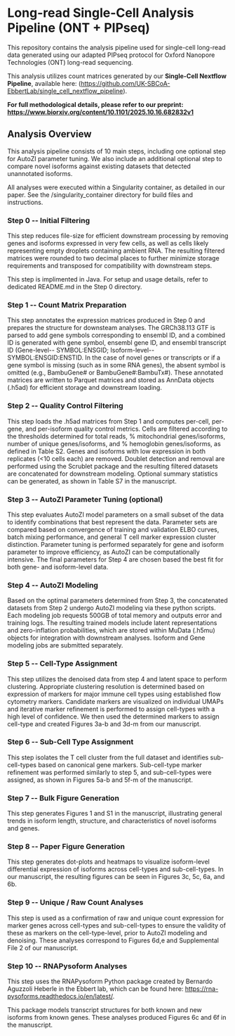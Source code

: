 # Long-read Single-Cell Analysis Pipeline (ONT + PIPseq)

This repository contains the analysis pipeline used for single-cell long-read data generated using our adapted PIPseq protocol for Oxford Nanopore Technologies (ONT) long-read sequencing. 

This analysis utilizes count matrices generated by our **Single-Cell Nextflow Pipeline**, available here: (https://github.com/UK-SBCoA-EbbertLab/single_cell_nextflow_pipeline).

**For full methodological details, please refer to our preprint: https://www.biorxiv.org/content/10.1101/2025.10.16.682832v1**

## Analysis Overview
This analysis pipeline consists of 10 main steps, including one optional step for AutoZI parameter tuning. We also include an additional optional step to compare novel isoforms against existing datasets that detected unannotated isoforms. 

All analyses were executed within a Singularity container, as detailed in our paper. See the /singularity_container directory for build files and instructions.

### Step 0 -- Initial Filtering
This step reduces file-size for efficient downstream processing by removing genes and isoforms expressed in very few cells, as well as cells likely representing empty droplets containing ambient RNA. The resulting filtered matrices were rounded to two decimal places to further minimize storage requirements and transposed for compatibility with downstream steps. 

This step is implimented in Java. For setup and usage details, refer to dedicated README.md in the Step 0 directory.

### Step 1 -- Count Matrix Preparation
This step annotates the expression matrices produced in Step 0 and prepares the structure for downsteam analyses. The GRCh38.113 GTF is parsed to add gene symbols corresponding to ensembl ID, and a combined ID  is generated with gene symbol, ensembl gene ID, and ensembl transcript ID (Gene-level-- SYMBOL:ENSGID; Isoform-level--SYMBOL:ENSGID:ENSTID. In the case of novel genes or transcripts or if a gene symbol is missing (such as in some RNA genes), the absent symbol is omitted (e.g., BambuGene# or BambuGene#:BambuTx#). These annotated matrices are written to Parquet matrices and stored as AnnData objects (.h5ad) for efficient storage and downstream loading.

### Step 2 -- Quality Control Filtering
This step loads the .h5ad matrices from Step 1 and computes per-cell, per-gene, and per-isoform quality control metrics. Cells are filtered according to the thresholds determined for total reads, % mitochondrial genes/isoforms, number of unique genes/isoforms, and % hemoglobin genes/isoforms, as defined in Table S2. Genes and isoforms with low expression in both replicates (<10 cells each) are removed. Doublet detection and removal are performed using the Scrublet package and the resulting filtered datasets are concatenated for downstream modeling. Optional summary statistics can be generated, as shown in Table S7 in the manuscript.

### Step 3 -- AutoZI Parameter Tuning (optional)
This step evaluates AutoZI model parameters on a small subset of the data to identify combinations that best represent the data. Parameter sets are compared based on convergence of training and validation ELBO curves, batch mixing performance, and general T cell marker expression cluster distinction. Parameter tuning is performed separately for gene and isoform parameter to improve efficiency, as AutoZI can be computationally intensive. The final parameters for Step 4 are chosen based the best fit for both gene- and isoform-level data.

### Step 4 -- AutoZI Modeling
Based on the optimal parameters determined from Step 3, the concatenated datasets from Step 2 undergo AutoZI modeling via these python scripts. Each modeling job requests 500GB of total memory and outputs error and training logs. The resulting trained models include latent representations and zero-inflation probabilities, which are stored within MuData (.h5mu) objects for integration with downstream analyses. Isoform and Gene modeling jobs are submitted separately. 

### Step 5 -- Cell-Type Assignment
This step utilizes the denoised data from step 4 and latent space to perform clustering. Appropriate clustering resolution is determined based on expression of markers for major immune cell types using established flow cytometry markers. Candidate markers are visualized on individual UMAPs and iterative marker refinement is performed to assign cell-types with a high level of confidence. We then used the determined markers to assign cell-type and created Figures 3a-b and 3d-m from our manuscript. 

### Step 6 -- Sub-Cell Type Assignment
This step isolates the T cell cluster from the full dataset and identifies sub-cell-types based on canonical gene markers. Sub-cell-type marker refinement was performed similarly to step 5, and sub-cell-types were assigned, as shown in Figures 5a-b and 5f-m of the manuscript. 

### Step 7 -- Bulk Figure Generation
This step generates Figures 1 and S1 in the manuscript, illustrating general trends in isoform length, structure, and characteristics of novel isoforms and genes.

### Step 8 -- Paper Figure Generation
This step generates dot-plots and heatmaps to visualize isoform-level differential expression of isoforms across cell-types and sub-cell-types. In our manuscript, the resulting figures can be seen in Figures 3c, 5c, 6a, and 6b. 

### Step 9 -- Unique / Raw Count Analyses
This step is used as a confirmation of raw and unique count expression for marker genes across cell-types and sub-cell-types to ensure the validity of these as markers on the cell-type-level, prior to AutoZI modeling and denoising. These analyses correspond to Figures 6d,e and Supplemental File 2 of our manuscript. 

### Step 10 -- RNAPysoform Analyses
This step uses the RNAPysoform Python package created by Bernardo Aguzzoli Heberle in the Ebbert lab, which can be found here: https://rna-pysoforms.readthedocs.io/en/latest/. 

This package models transcript structures for both known and new isoforms from known genes. These analyses produced Figures 6c and 6f in the manuscript.  
